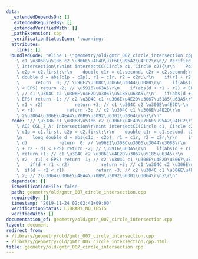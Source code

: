 ```yaml
---
data:
  _extendedDependsOn: []
  _extendedRequiredBy: []
  _extendedVerifiedWith: []
  _pathExtension: cpp
  _verificationStatusIcon: ':warning:'
  attributes:
    links: []
  bundledCode: "#line 1 \"geometry/old/gmtr_007_circle_intersection.cpp\"\n// \u5186\
    \ c1 \u3068\u5186 c2 \u306E\u4F4D\u7F6E\u95A2\u4FC2\r\n// Verified: AOJ CGL_7_A:\
    \ Intersection\r\nint intersectCC(Circle c1, Circle c2){\r\n    Point c1p = c1.first,\
    \ c2p = c2.first;\r\n    double c1r = c1.second, c2r = c2.second;\r\n    long\
    \ double d = abs(c1p - c2p), r1 = c1r, r2 = c2r;\r\n    if(r1 + r2 < d)      \
    \      return  0; // \u96E2\u308C\u3066\u3044\u308B\r\n    if(abs(r1 + r2 - d)\
    \ < EPS) return -2; // \u5916\u63A5\r\n    if(abs(d + r1 - r2) < EPS) return +1;\
    \ // c1 \u304C c2 \u306E\u4E2D\u3067\u5185\u63A5\r\n    if(abs(d + r2 - r1) <\
    \ EPS) return -1; // c2 \u304C c1 \u306E\u4E2D\u3067\u5185\u63A5\r\n    if(d +\
    \ r1 < r2)            return +3; // c1 \u304C c2 \u306E\u4E2D\r\n    if(d + r2\
    \ < r1)            return -3; // c2 \u304C c1 \u306E\u4E2D\r\n    return 2; //\
    \ 2\u3064\u306E\u4EA4\u70B9\u3092\u6301\u3064\r\n}\r\n"
  code: "// \u5186 c1 \u3068\u5186 c2 \u306E\u4F4D\u7F6E\u95A2\u4FC2\r\n// Verified:\
    \ AOJ CGL_7_A: Intersection\r\nint intersectCC(Circle c1, Circle c2){\r\n    Point\
    \ c1p = c1.first, c2p = c2.first;\r\n    double c1r = c1.second, c2r = c2.second;\r\
    \n    long double d = abs(c1p - c2p), r1 = c1r, r2 = c2r;\r\n    if(r1 + r2 <\
    \ d)            return  0; // \u96E2\u308C\u3066\u3044\u308B\r\n    if(abs(r1\
    \ + r2 - d) < EPS) return -2; // \u5916\u63A5\r\n    if(abs(d + r1 - r2) < EPS)\
    \ return +1; // c1 \u304C c2 \u306E\u4E2D\u3067\u5185\u63A5\r\n    if(abs(d +\
    \ r2 - r1) < EPS) return -1; // c2 \u304C c1 \u306E\u4E2D\u3067\u5185\u63A5\r\n\
    \    if(d + r1 < r2)            return +3; // c1 \u304C c2 \u306E\u4E2D\r\n  \
    \  if(d + r2 < r1)            return -3; // c2 \u304C c1 \u306E\u4E2D\r\n    return\
    \ 2; // 2\u3064\u306E\u4EA4\u70B9\u3092\u6301\u3064\r\n}\r\n"
  dependsOn: []
  isVerificationFile: false
  path: geometry/old/gmtr_007_circle_intersection.cpp
  requiredBy: []
  timestamp: '2019-11-24 02:02:41+09:00'
  verificationStatus: LIBRARY_NO_TESTS
  verifiedWith: []
documentation_of: geometry/old/gmtr_007_circle_intersection.cpp
layout: document
redirect_from:
- /library/geometry/old/gmtr_007_circle_intersection.cpp
- /library/geometry/old/gmtr_007_circle_intersection.cpp.html
title: geometry/old/gmtr_007_circle_intersection.cpp
---
```

